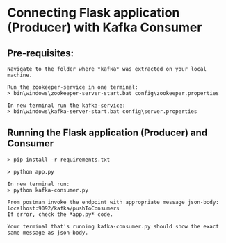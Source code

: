 # Connecting Flask application (Producer) with Kafka Consumer

## Pre-requisites:
```
Navigate to the folder where *kafka* was extracted on your local machine.

Run the zookeeper-service in one terminal:
> bin\windows\zookeeper-server-start.bat config\zookeeper.properties

In new terminal run the kafka-service:
> bin\windows\kafka-server-start.bat config\server.properties
```


## Running the Flask application (Producer) and Consumer
```
> pip install -r requirements.txt

> python app.py

In new terminal run:
> python kafka-consumer.py

From postman invoke the endpoint with appropriate message json-body: localhost:9092/kafka/pushToConsumers
If error, check the *app.py* code.

Your terminal that's running kafka-consumer.py should show the exact same message as json-body.
```